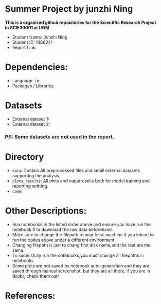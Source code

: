 # Summer Project by junzhi Ning


**This is a organized github repositories for the Scientific Research Project in SCIE30001 at UOM**
- Student Name: Junzhi Ning
- Student ID: 1086241
- Report Link: 



# Dependencies:
- Language: i.e
- Packages / Libraries:


# Datasets
- External dataset 1: 
- External dataset 2: 
### PS: Some datasets are not used in the report.

# Directory
- `data`: Contain All preprocessed files and small external datasets supporting the analysis.
- `plots_results`: All plots and ouputresults both for model training and reporting writting.
- `code`: 



# Other Descriptions:
- Run notebooks in the listed order above and ensure you have run the notebook 0 to download the raw data beforehand.
- Make sure to change the filepath to your local machine if you intend to run the codes above under a different environment.
- Changing filepath is just to chang first disk name,and the rest are the same.
- To sucessfully run the notebooks,you must change all filepaths in notebooks
- Some plots are not saved by notebook auto-generation and they are saved through manual screenshot, but they are all there, if you are in doubt, check them out!



# References:

